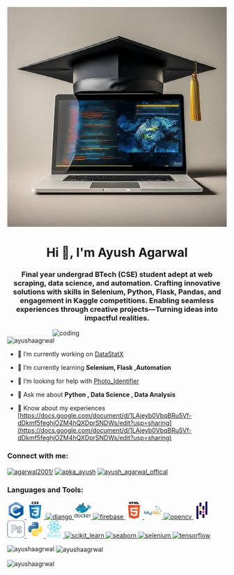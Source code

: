 ![logo](https://github.com/AyushAagrwal/AyushAagrwal/blob/main/Gemini_Generated_Image%20(1).jpeg)

<h1 align="center">Hi 👋, I'm Ayush Agarwal</h1>
<h3 align="center">Final year undergrad BTech (CSE) student adept at web scraping, data science, and automation. Crafting innovative solutions with skills in Selenium, Python, Flask, Pandas, and engagement in Kaggle competitions. Enabling seamless experiences through creative projects—Turning ideas into impactful realities.</h3>

<img align="right" alt="coding" width="400" src="https://media.licdn.com/dms/image/C4D22AQFVBA7EsXyz6Q/feedshare-shrink_2048_1536/0/1630049210782?e=2147483647&v=beta&t=ouEs1Zo4jRPs7M1zbdca6ZxfKcnHteetr-vaQPgoiPs">

<p align="left"> <img src="https://komarev.com/ghpvc/?username=ayushaagrwal&label=Profile%20views&color=0e75b6&style=flat" alt="ayushaagrwal" /> </p>

- 🔭 I’m currently working on [DataStatX](https://github.com/AyushAagrwal/DataStatX)

- 🌱 I’m currently learning **Selenium, Flask ,Automation**

- 🤝 I’m looking for help with [Photo_Identifier](https://t.me/Photo_identifier_bot)

- 💬 Ask me about **Python , Data Science , Data Analysis**

- 📄 Know about my experiences [https://docs.google.com/document/d/1LAjeyb0VbqBRu5Vf-dDkmf5feghjOZM4hQXDprSNDWs/edit?usp=sharing](https://docs.google.com/document/d/1LAjeyb0VbqBRu5Vf-dDkmf5feghjOZM4hQXDprSNDWs/edit?usp=sharing)

<h3 align="left">Connect with me:</h3>
<p align="left">
<a href="https://linkedin.com/in/agarwal2001/" target="blank"><img align="center" src="https://raw.githubusercontent.com/rahuldkjain/github-profile-readme-generator/master/src/images/icons/Social/linked-in-alt.svg" alt="agarwal2001/" height="30" width="40" /></a>
<a href="https://kaggle.com/apka_ayush" target="blank"><img align="center" src="https://raw.githubusercontent.com/rahuldkjain/github-profile-readme-generator/master/src/images/icons/Social/kaggle.svg" alt="apka_ayush" height="30" width="40" /></a>
<a href="https://instagram.com/ayush_agarwal_offical" target="blank"><img align="center" src="https://raw.githubusercontent.com/rahuldkjain/github-profile-readme-generator/master/src/images/icons/Social/instagram.svg" alt="ayush_agarwal_offical" height="30" width="40" /></a>
</p>

<h3 align="left">Languages and Tools:</h3>
<p align="left"> <a href="https://www.cprogramming.com/" target="_blank" rel="noreferrer"> <img src="https://raw.githubusercontent.com/devicons/devicon/master/icons/c/c-original.svg" alt="c" width="40" height="40"/> </a> <a href="https://www.w3schools.com/css/" target="_blank" rel="noreferrer"> <img src="https://raw.githubusercontent.com/devicons/devicon/master/icons/css3/css3-original-wordmark.svg" alt="css3" width="40" height="40"/> </a> <a href="https://www.djangoproject.com/" target="_blank" rel="noreferrer"> <img src="https://cdn.worldvectorlogo.com/logos/django.svg" alt="django" width="40" height="40"/> </a> <a href="https://www.docker.com/" target="_blank" rel="noreferrer"> <img src="https://raw.githubusercontent.com/devicons/devicon/master/icons/docker/docker-original-wordmark.svg" alt="docker" width="40" height="40"/> </a> <a href="https://firebase.google.com/" target="_blank" rel="noreferrer"> <img src="https://www.vectorlogo.zone/logos/firebase/firebase-icon.svg" alt="firebase" width="40" height="40"/> </a> <a href="https://www.w3.org/html/" target="_blank" rel="noreferrer"> <img src="https://raw.githubusercontent.com/devicons/devicon/master/icons/html5/html5-original-wordmark.svg" alt="html5" width="40" height="40"/> </a> <a href="https://www.mysql.com/" target="_blank" rel="noreferrer"> <img src="https://raw.githubusercontent.com/devicons/devicon/master/icons/mysql/mysql-original-wordmark.svg" alt="mysql" width="40" height="40"/> </a> <a href="https://opencv.org/" target="_blank" rel="noreferrer"> <img src="https://www.vectorlogo.zone/logos/opencv/opencv-icon.svg" alt="opencv" width="40" height="40"/> </a> <a href="https://pandas.pydata.org/" target="_blank" rel="noreferrer"> <img src="https://raw.githubusercontent.com/devicons/devicon/2ae2a900d2f041da66e950e4d48052658d850630/icons/pandas/pandas-original.svg" alt="pandas" width="40" height="40"/> </a> <a href="https://www.photoshop.com/en" target="_blank" rel="noreferrer"> <img src="https://raw.githubusercontent.com/devicons/devicon/master/icons/photoshop/photoshop-line.svg" alt="photoshop" width="40" height="40"/> </a> <a href="https://www.python.org" target="_blank" rel="noreferrer"> <img src="https://raw.githubusercontent.com/devicons/devicon/master/icons/python/python-original.svg" alt="python" width="40" height="40"/> </a> <a href="https://reactjs.org/" target="_blank" rel="noreferrer"> <img src="https://raw.githubusercontent.com/devicons/devicon/master/icons/react/react-original-wordmark.svg" alt="react" width="40" height="40"/> </a> <a href="https://scikit-learn.org/" target="_blank" rel="noreferrer"> <img src="https://upload.wikimedia.org/wikipedia/commons/0/05/Scikit_learn_logo_small.svg" alt="scikit_learn" width="40" height="40"/> </a> <a href="https://seaborn.pydata.org/" target="_blank" rel="noreferrer"> <img src="https://seaborn.pydata.org/_images/logo-mark-lightbg.svg" alt="seaborn" width="40" height="40"/> </a> <a href="https://www.selenium.dev" target="_blank" rel="noreferrer"> <img src="https://raw.githubusercontent.com/detain/svg-logos/780f25886640cef088af994181646db2f6b1a3f8/svg/selenium-logo.svg" alt="selenium" width="40" height="40"/> </a> <a href="https://www.tensorflow.org" target="_blank" rel="noreferrer"> <img src="https://www.vectorlogo.zone/logos/tensorflow/tensorflow-icon.svg" alt="tensorflow" width="40" height="40"/> </a> </p>

<p><img align="left" src="https://github-readme-stats.vercel.app/api/top-langs?username=ayushaagrwal&show_icons=true&locale=en&layout=compact" alt="ayushaagrwal" /></p>

<p>&nbsp;<img align="center" src="https://github-readme-stats.vercel.app/api?username=ayushaagrwal&show_icons=true&locale=en" alt="ayushaagrwal" /></p>

<p><img align="center" src="https://github-readme-streak-stats.herokuapp.com/?user=ayushaagrwal&" alt="ayushaagrwal" /></p>
